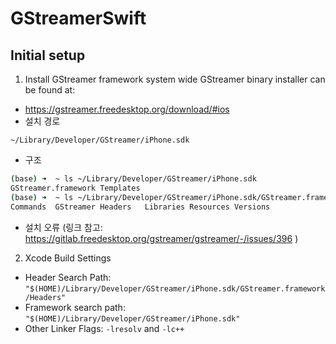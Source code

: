 # GStreamerSwift

## Initial setup

1. Install GStreamer framework system wide GStreamer binary installer can be found at:
- https://gstreamer.freedesktop.org/download/#ios
- 설치 경로
```
~/Library/Developer/GStreamer/iPhone.sdk
```
- 구조
```bash
(base) ➜  ~ ls ~/Library/Developer/GStreamer/iPhone.sdk
GStreamer.framework Templates
(base) ➜  ~ ls ~/Library/Developer/GStreamer/iPhone.sdk/GStreamer.framework
Commands  GStreamer Headers   Libraries Resources Versions
```

- 설치 오류 (링크 참고: https://gitlab.freedesktop.org/gstreamer/gstreamer/-/issues/396 )

2. Xcode Build Settings
- Header Search Path: `"$(HOME)/Library/Developer/GStreamer/iPhone.sdk/GStreamer.framework/Headers"`
- Framework search path: `"$(HOME)/Library/Developer/GStreamer/iPhone.sdk"`
- Other Linker Flags: `-lresolv` and `-lc++`
